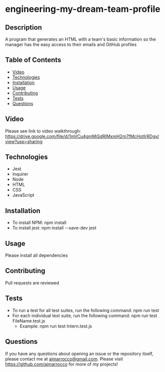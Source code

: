 # engineering-my-dream-team-profile

## Description
A program that generates an HTML with a team's basic information so the manager has the easy access to their emails and GitHub profiles

## Table of Contents
* [Video](#video)
* [Technologies](#technologies)
* [Installation](#installation)
* [Usage](#usage)
* [Contributing](#contributing)
* [Tests](#tests)
* [Questions](#questions)

## Video
Please see link to video walkthrough: https://drive.google.com/file/d/1mVCu4gmMiSdRIMxmH2m7fMcHotIrRDgv/view?usp=sharing

## Technologies
* Jest 
* Inquirer
* Node
* HTML
* CSS
* JavaScript

## Installation
* To install NPM: npm install
* To install jest: npm install --save-dev jest

## Usage
Please install all dependencies

## Contributing
Pull requests are reviewed

## Tests
* To run a test for all test suites, run the following command: npm run test
* For each individual test suite, run the following command: npm run test FileName.test.js
    * Example: npm run test Intern.test.js


## Questions
If you have any questions about opening an issue or the repository itself, please contact me at ajmarrocco@gmail.com.  Please visit https://github.com/ajmarrocco for more of my projects!